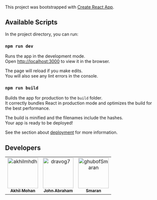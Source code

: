 This project was bootstrapped with [Create React App](https://github.com/facebook/create-react-app).

## Available Scripts

In the project directory, you can run:

### `npm run dev`

Runs the app in the development mode.<br />
Open [http://localhost:3000](http://localhost:3000) to view it in the browser.

The page will reload if you make edits.<br />
You will also see any lint errors in the console.

### `npm run build`

Builds the app for production to the `build` folder.<br />
It correctly bundles React in production mode and optimizes the build for the best performance.

The build is minified and the filenames include the hashes.<br />
Your app is ready to be deployed!

See the section about [deployment](https://facebook.github.io/create-react-app/docs/deployment) for more information.

## Developers
<!-- readme: contributors -start --> 
<table>
<tr>
    <td align="center">
        <a href="https://github.com/akhilmhdh">
            <img src="https://avatars1.githubusercontent.com/u/31166322?v=4" width="100;" alt="akhilmhdh"/>
            <br />
            <sub><b>Akhil Mohan</b></sub>
        </a>
    </td>
    <td align="center">
        <a href="https://github.com/dravog7">
            <img src="https://avatars2.githubusercontent.com/u/31211464?v=4" width="100;" alt="dravog7"/>
            <br />
            <sub><b>John Abraham</b></sub>
        </a>
    </td>
    <td align="center">
        <a href="https://github.com/ghubofSmaran">
            <img src="https://avatars2.githubusercontent.com/u/48565910?v=4" width="100;" alt="ghubofSmaran"/>
            <br />
            <sub><b>Smaran</b></sub>
        </a>
    </td></tr>
</table>
<!-- readme: contributors -end -->
